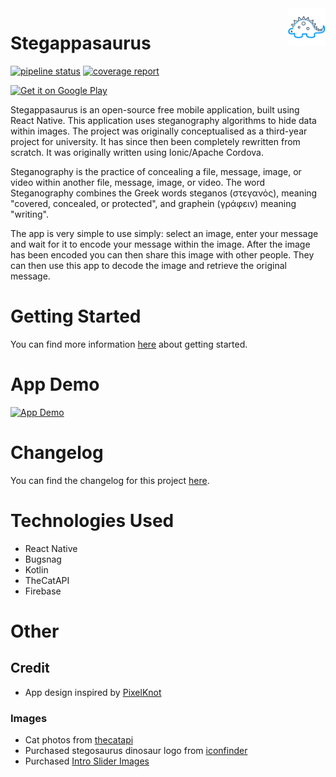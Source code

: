 <a href="https://gitlab.com/hmajid2301/stegappasaurus">
    <img src="src/assets/images/logo-dark.png" alt="Stegappasaurus" align="right" height="60" />
</a>

# Stegappasaurus

[![pipeline status](https://gitlab.com/hmajid2301/stegappasaurus/badges/master/pipeline.svg)](https://gitlab.com/hmajid2301/stegappasaurus/commits/master)
[![coverage report](https://gitlab.com/hmajid2301/stegappasaurus/badges/master/coverage.svg)](https://gitlab.com/hmajid2301/stegappasaurus/commits/master)

<a href='https://play.google.com/store/apps/details?id=com.stegappasaurus&pcampaignid=pcampaignidMKT-Other-global-all-co-prtnr-py-PartBadge-Mar2515-1'><img alt='Get it on Google Play' src='https://play.google.com/intl/en_gb/badges/static/images/badges/en_badge_web_generic.png' height="100px" width="auto"/></a>


Stegappasaurus is an open-source free mobile application, built using React Native. This application uses steganography algorithms to hide data within images.
The project was originally conceptualised as a third-year project for university. It has since then been completely rewritten from scratch. It was originally written using Ionic/Apache Cordova.

Steganography is the practice of concealing a file, message, image, or video within another file, message, image, or video. The word Steganography combines the Greek words steganos (στεγανός), meaning "covered, concealed, or protected", and graphein (γράφειν) meaning "writing".

The app is very simple to use simply: select an image, enter your message and wait for it to encode your message within the image. After the image has been encoded you can then share this image with other people. They can then use this app to decode the image and retrieve the original message.

# Getting Started

You can find more information [here](https://stegappasaurus.haseebmajid.dev/) about getting started.

# App Demo

[![App Demo](http://i3.ytimg.com/vi/ZTGQ0WV3xrE/maxresdefault.jpg)](http://www.youtube.com/watch?v=ZTGQ0WV3xrE "App Demo")

# Changelog

You can find the changelog for this project [here](https://gitlab.com/hmajid2301/stegappasaurus/blob/master/CHANGELOG.md).

# Technologies Used

- React Native
- Bugsnag
- Kotlin
- TheCatAPI
- Firebase

# Other

## Credit

- App design inspired by [PixelKnot](https://play.google.com/store/apps/details?id=info.guardianproject.pixelknot)

### Images
- Cat photos from [thecatapi](https://thecatapi.com)
- Purchased stegosaurus dinosaur logo from [iconfinder](https://www.iconfinder.com/icons/380124/animal_big_experience_dino_paleontology_reptile_stegosaurus_zababa_icon#size=512)
- Purchased [Intro Slider Images](https://www.dreamstime.com/vladwel_info)
